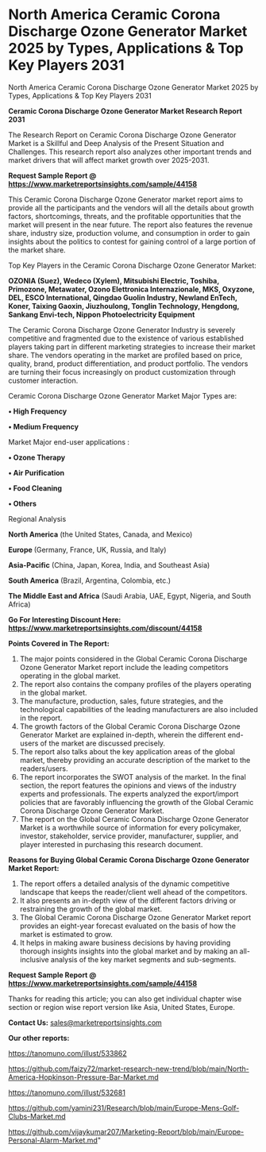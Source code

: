 # North America Ceramic Corona Discharge Ozone Generator Market 2025 by Types, Applications & Top Key Players 2031
North America Ceramic Corona Discharge Ozone Generator Market 2025 by Types, Applications & Top Key Players 2031

<strong>Ceramic Corona Discharge Ozone Generator Market Research Report 2031</strong>

The Research Report on Ceramic Corona Discharge Ozone Generator Market is a Skillful and Deep Analysis of the Present Situation and Challenges. This research report also analyzes other important trends and market drivers that will affect market growth over 2025-2031.

<strong>Request Sample Report @ <a href=https://www.marketreportsinsights.com/sample/44158>https://www.marketreportsinsights.com/sample/44158</a></strong>

This Ceramic Corona Discharge Ozone Generator market report aims to provide all the participants and the vendors will all the details about growth factors, shortcomings, threats, and the profitable opportunities that the market will present in the near future. The report also features the revenue share, industry size, production volume, and consumption in order to gain insights about the politics to contest for gaining control of a large portion of the market share.

Top Key Players in the Ceramic Corona Discharge Ozone Generator Market:

<strong>OZONIA (Suez), Wedeco (Xylem), Mitsubishi Electric, Toshiba, Primozone, Metawater, Ozono Elettronica Internazionale, MKS, Oxyzone, DEL, ESCO lnternational, Qingdao Guolin Industry, Newland EnTech, Koner, Taixing Gaoxin, Jiuzhoulong, Tonglin Technology, Hengdong, Sankang Envi-tech, Nippon Photoelectricity Equipment</strong>

The Ceramic Corona Discharge Ozone Generator Industry is severely competitive and fragmented due to the existence of various established players taking part in different marketing strategies to increase their market share. The vendors operating in the market are profiled based on price, quality, brand, product differentiation, and product portfolio. The vendors are turning their focus increasingly on product customization through customer interaction.

Ceramic Corona Discharge Ozone Generator Market Major Types are:

<strong>•  High Frequency

•  Medium Frequency</strong>

Market Major end-user applications :

<strong>•  Ozone Therapy

•  Air Purification

•  Food Cleaning

•  Others</strong>

Regional Analysis

</u><strong><b>North America</b></strong> (the United States, Canada, and Mexico)

<strong><b>Europe </b></strong>(Germany, France, UK, Russia, and Italy)

<strong><b>Asia-Pacific</b></strong> (China, Japan, Korea, India, and Southeast Asia)

<strong><b>South America</b></strong> (Brazil, Argentina, Colombia, etc.)

<strong><b>The Middle East and Africa</b></strong> (Saudi Arabia, UAE, Egypt, Nigeria, and South Africa)

<strong>Go For Interesting Discount Here: <a href=https://www.marketreportsinsights.com/discount/44158>https://www.marketreportsinsights.com/discount/44158</a></strong>

<strong>Points Covered in The Report:</strong>
<ol>
  <li>The major points considered in the Global Ceramic Corona Discharge Ozone Generator Market report include the leading competitors operating in the global market.</li>
  <li>The report also contains the company profiles of the players operating in the global market.</li>
  <li>The manufacture, production, sales, future strategies, and the technological capabilities of the leading manufacturers are also included in the report.</li>
  <li>The growth factors of the Global Ceramic Corona Discharge Ozone Generator Market are explained in-depth, wherein the different end-users of the market are discussed precisely.</li>
  <li>The report also talks about the key application areas of the global market, thereby providing an accurate description of the market to the readers/users.</li>
  <li>The report incorporates the SWOT analysis of the market. In the final section, the report features the opinions and views of the industry experts and professionals. The experts analyzed the export/import policies that are favorably influencing the growth of the Global Ceramic Corona Discharge Ozone Generator Market.</li>
  <li>The report on the Global Ceramic Corona Discharge Ozone Generator Market is a worthwhile source of information for every policymaker, investor, stakeholder, service provider, manufacturer, supplier, and player interested in purchasing this research document.</li>
</ol>
<strong>Reasons for Buying Global Ceramic Corona Discharge Ozone Generator Market Report:</strong>

<ol>
  <li>The report offers a detailed analysis of the dynamic competitive landscape that keeps the reader/client well ahead of the competitors.</li>
  <li>It also presents an in-depth view of the different factors driving or restraining the growth of the global market.</li>
  <li>The Global Ceramic Corona Discharge Ozone Generator Market report provides an eight-year forecast evaluated on the basis of how the market is estimated to grow.</li>
  <li>It helps in making aware business decisions by having providing thorough insights insights into the global market and by making an all-inclusive analysis of the key market segments and sub-segments.</li>
</ol>
<strong>Request Sample Report @ <a href=https://www.marketreportsinsights.com/sample/44158>https://www.marketreportsinsights.com/sample/44158</a></strong>


Thanks for reading this article; you can also get individual chapter wise section or region wise report version like Asia, United States, Europe.

<strong>Contact Us:</strong>
sales@marketreportsinsights.com

<strong>Our other reports:</strong>

<a href=https://tanomuno.com/illust/533862>https://tanomuno.com/illust/533862</a>

<a href=https://github.com/faizy72/market-research-new-trend/blob/main/North-America-Hopkinson-Pressure-Bar-Market.md>https://github.com/faizy72/market-research-new-trend/blob/main/North-America-Hopkinson-Pressure-Bar-Market.md</a>

<a href=https://tanomuno.com/illust/532681>https://tanomuno.com/illust/532681</a>

<a href=https://github.com/yamini231/Research/blob/main/Europe-Mens-Golf-Clubs-Market.md>https://github.com/yamini231/Research/blob/main/Europe-Mens-Golf-Clubs-Market.md</a>

<a href=https://github.com/vijaykumar207/Marketing-Report/blob/main/Europe-Personal-Alarm-Market.md>https://github.com/vijaykumar207/Marketing-Report/blob/main/Europe-Personal-Alarm-Market.md</a>"
